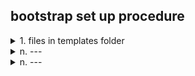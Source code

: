 ## bootstrap set up procedure

<details>
  <summary>1. files in templates folder</summary>

  [Bootstrap Examples](https://getbootstrap.com/docs/5.3/examples/)      
  1.1 find suitable examples  
  1.2 click out the page  
  1.3 use right click on the page to get the bootstrap code  
  1.4 copy the code to vs code  
  1.5 download Compiled CSS and JS  
  [download Compiled CSS and JS](https://getbootstrap.com/docs/5.3/getting-started/download/)  
  1.6 copy the bootstrap.min.css, bootstrap.min.css.map to css folder, and bootstrap.bundle.min.js to js folder  
  1.7 
   
  
  
    a---
</details>
<details>
  <summary>n. ---</summary>
  
    a---
</details>
<details>
  <summary>n. ---</summary>
  
    a---
</details>



[]()    
[]()    
